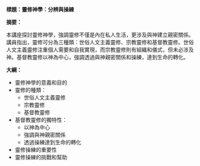 **標題：靈修神學：分辨與操練**

**摘要：**

本講座探討靈修神學，強調靈修不僅是內在私人生活，更涉及與神建立親密關係。講員指出，靈修可分為三種類：世俗人文主義靈修、宗教靈修和基督教靈修。世俗人文主義靈修注重個人需要和自我實現，而宗教靈修則有組織和儀式，但未必涉及神。基督教靈修以神為中心，強調透過與神親密關係和操練，達到生命的轉化。

**大綱：**

* 靈修神學的意義和目的
* 靈修的種類：
    * 世俗人文主義靈修
    * 宗教靈修
    * 基督教靈修
* 基督教靈修的獨特性：
    * 以神為中心
    * 強調與神親密關係
    * 透過操練達到生命的轉化
* 靈修操練的重要性
* 靈修操練的挑戰和幫助